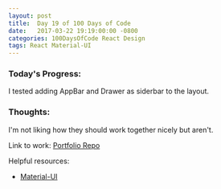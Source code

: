 ```yaml
---
layout: post
title:  Day 19 of 100 Days of Code
date:   2017-03-22 19:19:00:00 -0800
categories: 100DaysOfCode React Design
tags: React Material-UI
---
```


### Today's Progress:
I tested adding AppBar and Drawer as siderbar to the layout.

### Thoughts:
I'm not liking how they should work together nicely but aren't.

Link to work: [Portfolio Repo](https://github.com/yenly/yenly)

Helpful resources:
* [Material-UI](http://www.material-ui.com/)
